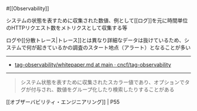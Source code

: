 #[[Observability]]

システムの状態を表すために収集された数値、例として[[ログ]]を元に時間単位のHTTPリクエスト数をメトリクスとして収集する等

ログや[[分散トレース|トレース]]とは異なり詳細なデータは抜けているため、システムで何が起きているかの調査のスタート地点（アラート）となることが多い

---

- [tag-observability/whitepaper.md at main · cncf/tag-observability](https://github.com/cncf/tag-observability/blob/main/whitepaper.md#metrics)

---

> システム状態を表すために収集されたスカラー値であり、オプションでタグが付与され、数値をグループ化したり検索したりすることがある

[[オブザーバビリティ・エンジニアリング]] | P55